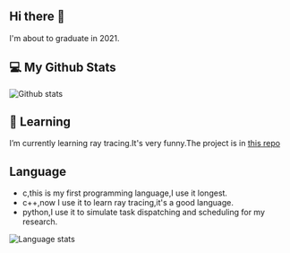 ## Hi there 👋
I'm about to graduate in 2021.

<!--
**YohnWang/YohnWang** is a ✨ _special_ ✨ repository because its `README.md` (this file) appears on your GitHub profile.

Here are some ideas to get you started:

- 🔭 I’m currently working on ...
- 🌱 I’m currently learning ...
- 👯 I’m looking to collaborate on ...
- 🤔 I’m looking for help with ...
- 💬 Ask me about ...
- 📫 How to reach me: ...
- 😄 Pronouns: ...
- ⚡ Fun fact: ...
-->

## 💻 My Github Stats

![Github stats](https://github-readme-stats.vercel.app/api?username=YohnWang&show_icons=true&count_private=true&theme=default&bg_color=30,ffffff,f2568f)

## 🌱 Learning
I’m currently learning ray tracing.It's very funny.The project is in [this repo](https://github.com/YohnWang/ray-tracing)


<!-- 
## 🏖️ Interests
I am interesting in 
-->

## Language
- c,this is my first programming language,I use it longest.
- c++,now I use it to learn ray tracing,it's a good language.
- python,I use it to simulate task dispatching and scheduling for my research.


![Language stats](https://github-readme-stats.vercel.app/api/top-langs/?username=YohnWang&exclude_repo=YohnWang.github.io)
